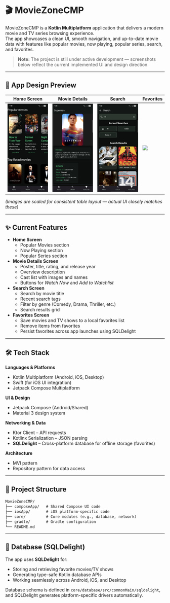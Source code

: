 # 🎬 MovieZoneCMP

MovieZoneCMP is a **Kotlin Multiplatform** application that delivers a modern movie and TV series browsing experience.  
The app showcases a clean UI, smooth navigation, and up-to-date movie data with features like popular movies, now playing, popular series, search, and favorites.

> **Note:** The project is still under active development — screenshots below reflect the current implemented UI and design direction.

---

## 📱 App Design Preview

| Home Screen | Movie Details | Search | Favorites |
|-------------|---------------|--------|-----------|
| <img src="assets/home.png" width="220"/> | <img src="assets/details.png" width="220"/> | <img src="assets/search.png" width="220"/> | <img src="assets/favorites.png" width="220"/> |

*(Images are scaled for consistent table layout — actual UI closely matches these)*

---

## ✨ Current Features

- **Home Screen**
  - Popular Movies section
  - Now Playing section
  - Popular Series section
- **Movie Details Screen**
  - Poster, title, rating, and release year
  - Overview description
  - Cast list with images and names
  - Buttons for *Watch Now* and *Add to Watchlist*
- **Search Screen**
  - Search by movie title
  - Recent search tags
  - Filter by genre (Comedy, Drama, Thriller, etc.)
  - Search results grid
- **Favorites Screen**
  - Save movies and TV shows to a local favorites list
  - Remove items from favorites
  - Persist favorites across app launches using SQLDelight

---

## 🛠 Tech Stack

**Languages & Platforms**
- Kotlin Multiplatform (Android, iOS, Desktop)
- Swift (for iOS UI integration)
- Jetpack Compose Multiplatform

**UI & Design**
- Jetpack Compose (Android/Shared)
- Material 3 design system

**Networking & Data**
- Ktor Client – API requests
- Kotlinx Serialization – JSON parsing
- **SQLDelight** – Cross-platform database for offline storage (favorites)

**Architecture**
- MVI pattern
- Repository pattern for data access

---

## 📂 Project Structure
```
MovieZoneCMP/
├── composeApp/   # Shared Compose UI code
├── iosApp/       # iOS platform-specific code
├── core/         # Core modules (e.g., database, network)
├── gradle/       # Gradle configuration
└── README.md
```

---

## 💾 Database (SQLDelight)

The app uses **SQLDelight** for:
- Storing and retrieving favorite movies/TV shows
- Generating type-safe Kotlin database APIs
- Working seamlessly across Android, iOS, and Desktop

Database schema is defined in `core/database/src/commonMain/sqldelight`, and SQLDelight generates platform-specific drivers automatically.
